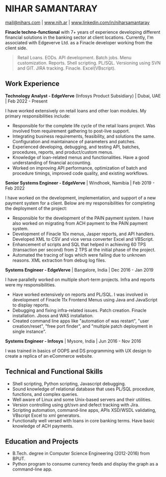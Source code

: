 
NIHAR SAMANTARAY
================

mail@nihars.com | www.nih.ar | www.linkedin.com/in/niharsamantaray

**Finacle techno-functional** with 7+ years of experience developing different financial solutions in the banking sector at client locations. Currently, I'm associated with Edgeverve Ltd. as a Finacle developer working from the client side.

>   Retail Loans. EODs. API development. Batch jobs. Menu customization. Reports. Shell scripting. PL/SQL. Versioning using SVN and GIT. JIRA tracking. Finacle. Excel(VBscript).

Work Experience
----------------

**Technology Analyst - EdgeVerve** (Infosys Product Subsidiary) | Dubai, UAE | Feb 2022 - Present

I have worked extensively on retail loans and other loan modules. My primary responsibilities include:

* Responsible for the complete life cycle of the retail loans project. Was involved from requirement gathering to post-live support.
* Integrating business requirements, feasibility, and solutions the same. Configuration and maintainance of parameters and patches.
* Experienced developing, debugging, and testing API, batches, procedures, reports, and product/custom menus.
* Knowledge of loan-related menus and functionalities. Have a good understanding of financial accounting.
* Worked on improving API performance, optimization of batch and procedure timings, improved code quality, and existing workflows.

**Senior Systems Engineer - EdgeVerve** | Windhoek, Namibia | Feb 2019 - Feb 2022 

I have worked on the development, implementation, and support of a new payment system for a client. Below are my responsibilities for completing the deployment of the project:  

* Responsible for the development of the PAIN payment system. I have also worked on migrating from ACH payment to the PAIN payment system.
* Development of Finacle 10x menus, Jasper reports, and API handlers. Developed XML to CSV and vice versa converter Excel and VBScript.
* Enhancement of scripts and SQL that helped in achieving 60 TPS (transaction per second) from 2 TPS at the initial phase of the project.  
* Automated the tracing of logs which were failing due to unknown reasons. XML extraction from debug log files. 
   
**Systems Engineer - EdgeVerve** | Bangalore, India | Dec 2016 - Jan 2019

I have parallelly worked on multiple short-term projects. Infra and reports were my responsibilities.  

* Have worked extensively on reports and PL/SQL. I was involved in development of Finacle 11x Frontend Menus using Java and JavaScript to display reports.  
* Debugging and fixing infra-related issues. Patch creation. Finacle installation. Jboss and WAS installation.
* Created command line apps like "automation of was restart",  "user creation/reset", "free port finder", and "multiple patch deployment in single instance".  
   
**Systems Engineer - Infosys** | Mysore, India | Jun 2016 - Nov 2016

I was trained in basics of OOPS and DS programming with UX design to create a replica of an eCommerce website.  

Technical and Functional Skills
----------------
* Shell scripting, Python scripting, Javascript debugging. 
* Sound knowledge of relational database that uses PL/SQL procedure, functions, and complex queries.
* Well aware of Linux and some Unix-based servers and their utilities.  
* Version controlling using git/svn and defect tracking with Jira.  
* Scripting automation, command-line apps, APIs XSD/WSDL validating, VBscript Excel to xml generators.  
* Functionally well versed with loans in core banking terms. Have basic knowledge of ACH payments.

Education and Projects
----------------
* B.Tech. degree in Computer Science Engineering (2012-2016) from BPUT.  
* Python program to consume currency feeds and display the graph as a command-line app.